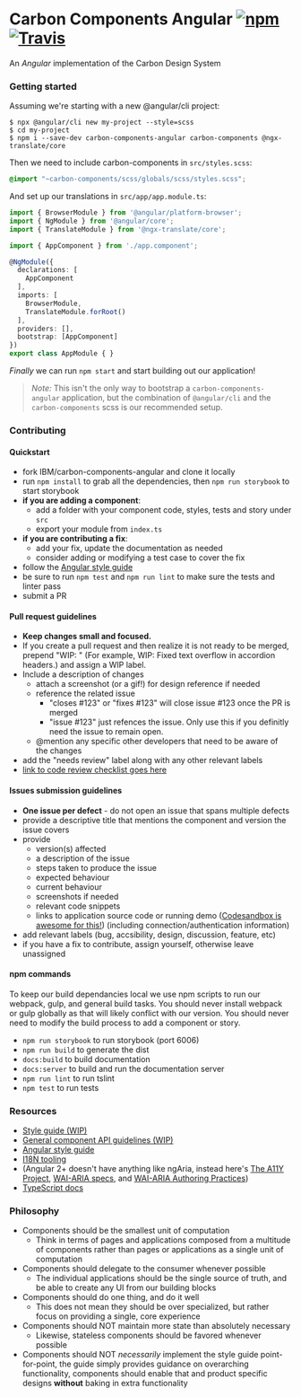 # Carbon Components Angular [![npm](https://img.shields.io/npm/v/carbon-components-angular.svg)](https://www.npmjs.com/package/carbon-components-angular) [![Travis](https://travis-ci.com/IBM/carbon-components-angular.svg?branch=master)](https://travis-ci.com/IBM/carbon-components-angular)
An _Angular_ implementation of the Carbon Design System

### Getting started

Assuming we're starting with a new @angular/cli project:

```shell
$ npx @angular/cli new my-project --style=scss
$ cd my-project
$ npm i --save-dev carbon-components-angular carbon-components @ngx-translate/core
```

Then we need to include carbon-components in `src/styles.scss`:

```scss
@import "~carbon-components/scss/globals/scss/styles.scss";
```

And set up our translations in `src/app/app.module.ts`:

```ts
import { BrowserModule } from '@angular/platform-browser';
import { NgModule } from '@angular/core';
import { TranslateModule } from '@ngx-translate/core';

import { AppComponent } from './app.component';

@NgModule({
  declarations: [
    AppComponent
  ],
  imports: [
	BrowserModule,
	TranslateModule.forRoot()
  ],
  providers: [],
  bootstrap: [AppComponent]
})
export class AppModule { }
```

_Finally_ we can run `npm start` and start building out our application!

> *Note:* This isn't the only way to bootstrap a `carbon-components-angular` application, but the combination of `@angular/cli` and the `carbon-components` scss is our recommended setup.

### Contributing

#### Quickstart
- fork IBM/carbon-components-angular and clone it locally
- run `npm install` to grab all the dependencies, then `npm run storybook` to start storybook
- **if you are adding a component**:
  - add a folder with your component code, styles, tests and story under `src`
  - export your module from `index.ts`
- **if you are contributing a fix**:
  - add your fix, update the documentation as needed
  - consider adding or modifying a test case to cover the fix
- follow the [Angular style guide](https://angular.io/styleguide)
- be sure to run `npm test` and `npm run lint` to make sure the tests and linter pass
- submit a PR

#### Pull request guidelines
- **Keep changes small and focused.**
- If you create a pull request and then realize it is not ready to be merged, prepend "WIP: " (For example,  WIP: Fixed text overflow in accordion headers.) and assign a WIP label.
- Include a description of changes
  - attach a screenshot (or a gif!) for design reference if needed
  - reference the related issue
  	- "closes #123" or "fixes #123" will close issue #123 once the PR is merged
  	- "issue #123" just refences the issue. Only use this if you definitly need the issue to remain open.
  - @mention any specific other developers that need to be aware of the changes
- add the "needs review" label along with any other relevant labels
- [link to code review checklist goes here](#)

#### Issues submission guidelines
- **One issue per defect** - do not open an issue that spans multiple defects
- provide a descriptive title that mentions the component and version the issue covers
- provide
  - version(s) affected
  - a description of the issue
  - steps taken to produce the issue
  - expected behaviour
  - current behaviour
  - screenshots if needed
  - relevant code snippets
  - links to application source code or running demo ([Codesandbox is awesome for this!](https://codesandbox.io/s/angular)) (including connection/authentication information)
- add relevant labels (bug, accsibility, design, discussion, feature, etc)
- if you have a fix to contribute, assign yourself, otherwise leave unassigned

#### npm commands
To keep our build dependancies local we use npm scripts to run our webpack, gulp, and general build tasks. You should never install webpack or gulp globally as that will likely conflict with our version. You should never need to modify the build process to add a component or story.
- `npm run storybook` to run storybook (port 6006)
- `npm run build` to generate the dist
- `docs:build` to build documentation
- `docs:server` to build and run the documentation server
- `npm run lint` to run tslint
- `npm test` to run tests

### Resources
 - [Style guide (WIP)](https://github.com/IBM/carbon-components-angular/wiki/Style-guide)
 - [General component API guidelines (WIP)](https://github.com/IBM/carbon-components-angular/wiki/Component-API-guidelines)
 - [Angular style guide](https://angular.io/styleguide)
 - [I18N tooling](https://angular.io/guide/i18n)
 - (Angular 2+ doesn't have anything like ngAria, instead here's [The A11Y Project](http://a11yproject.com/), [WAI-ARIA specs](https://www.w3.org/TR/wai-aria/), and [WAI-ARIA Authoring Practices](https://www.w3.org/TR/2016/WD-wai-aria-practices-1.1-20160317/))
 - [TypeScript docs](https://www.typescriptlang.org/docs/tutorial.html)


### Philosophy
- Components should be the smallest unit of computation
  - Think in terms of pages and applications composed from a multitude of components rather than pages or applications as a single unit of computation
- Components should delegate to the consumer whenever possible
  - The individual applications should be the single source of truth, and be able to create any UI from our building blocks
- Components should do one thing, and do it well
  - This does not mean they should be over specialized, but rather focus on providing a single, core experience
- Components should NOT maintain more state than absolutely necessary
  - Likewise, stateless components should be favored whenever possible
- Components should NOT *necessarily* implement the style guide point-for-point, the guide simply provides guidance on overarching functionality, components should enable that and product specific designs **without** baking in extra functionality

